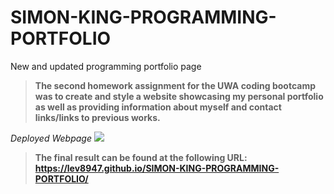 # SIMON-KING-PROGRAMMING-PORTFOLIO
New and updated programming portfolio page


> **The second homework assignment for the UWA coding bootcamp was to create and style a website showcasing my personal portfolio as well as providing information about myself and contact links/links to previous works.**

*Deployed Webpage*
<img src="./assets/SIMONKING.gif">


>**The final result can be found at the following URL: https://lev8947.github.io/SIMON-KING-PROGRAMMING-PORTFOLIO/**
